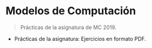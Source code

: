 # Modelos de Computación

> Prácticas de la asignatura de MC 2019.

- Prácticas de la asignatura: Ejercicios en formato PDF.
